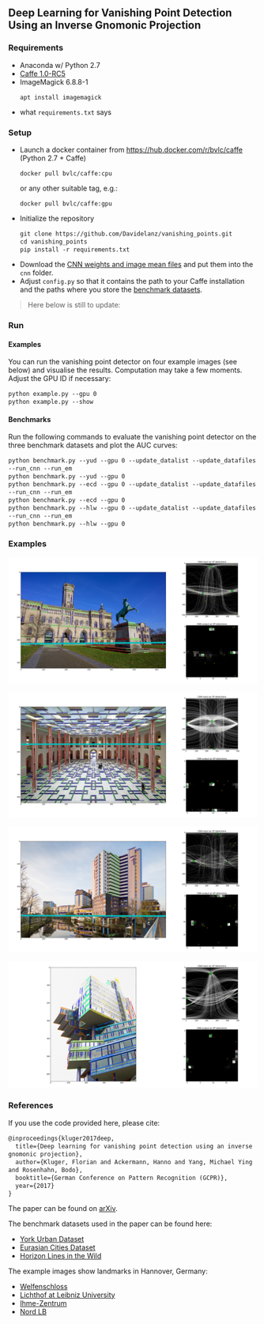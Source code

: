 ## Deep Learning for Vanishing Point Detection Using an Inverse Gnomonic Projection

### Requirements
* Anaconda w/ Python 2.7
* [Caffe 1.0-RC5](https://github.com/BVLC/caffe/tree/rc5)
* ImageMagick 6.8.8-1
    ```
    apt install imagemagick
    ```
* what ``requirements.txt`` says

### Setup
* Launch a docker container from https://hub.docker.com/r/bvlc/caffe (Python 2.7 + Caffe)
    ```
    docker pull bvlc/caffe:cpu
    ```
    or any other suitable tag, e.g.:
    ```
    docker pull bvlc/caffe:gpu
    ```
* Initialize the repository
    ```
    git clone https://github.com/Davidelanz/vanishing_points.git
    cd vanishing_points
    pip install -r requirements.txt
    ```
* Download the [CNN weights and image mean files](https://drive.google.com/open?id=1VBBszbCWuVEQ0a7DKVqZNngRsk1Zorei) and 
put them into the ``cnn`` folder.
* Adjust ``config.py`` so that it contains the path to your Caffe installation and the paths where you store 
the [benchmark datasets](#datasets).

> Here below is still to update:

### Run
#### Examples
You can run the vanishing point detector on four example images (see below) and visualise the results. 
Computation may take a few moments. Adjust the GPU ID if necessary:
``` 
python example.py --gpu 0
python example.py --show
```
#### Benchmarks
Run the following commands to evaluate the vanishing point detector on the three benchmark datasets and plot the AUC curves:
```
python benchmark.py --yud --gpu 0 --update_datalist --update_datafiles --run_cnn --run_em
python benchmark.py --yud --gpu 0 
python benchmark.py --ecd --gpu 0 --update_datalist --update_datafiles --run_cnn --run_em
python benchmark.py --ecd --gpu 0 
python benchmark.py --hlw --gpu 0 --update_datalist --update_datafiles --run_cnn --run_em
python benchmark.py --hlw --gpu 0 
```

### Examples

![example](assets/figure3.jpg)

![example](assets/figure4.jpg)

![example](assets/figure1.jpg)

![example](assets/figure2.jpg)



### References

If you use the code provided here, please cite:
```
@inproceedings{kluger2017deep,
  title={Deep learning for vanishing point detection using an inverse gnomonic projection},
  author={Kluger, Florian and Ackermann, Hanno and Yang, Michael Ying and Rosenhahn, Bodo},
  booktitle={German Conference on Pattern Recognition (GCPR)},
  year={2017}
}
```
The paper can be found on [arXiv](https://arxiv.org/abs/1707.02427).

The benchmark datasets used in the paper can be found here: <a name='datasets'></a>
* [York Urban Dataset](http://www.elderlab.yorku.ca/resources/york-urban-line-segment-database-information/)
* [Eurasian Cities Dataset](http://graphics.cs.msu.ru/en/research/projects/msr/geometry)
* [Horizon Lines in the Wild](http://www.cs.uky.edu/~jacobs/datasets/hlw/)

The example images show landmarks in Hannover, Germany:
* [Welfenschloss](https://www.flickr.com/photos/shepard4711/40441168973/in/photolist-8KSNgP-24BDyA2-dHQyus-RsMpqr-qfCQuS-91DBT-5aprBZ-7uavc5-7u6BEk-7u6Agv-7u6zBR-7ua1Am-7u6mU4-7u6cdk-7u657F)
* [Lichthof at Leibniz University](https://commons.wikimedia.org/wiki/File:Atrium_Lichthof_main_building_Welfenschloss_Leibniz_Universitatet_Hannover_Am_Welfengarten_Nordstadt_Hannover_Germany.jpg)
* [Ihme-Zentrum](https://commons.wikimedia.org/wiki/Category:Ihme-Zentrum?uselang=de#/media/File:Ihme-Zentrum_Spinnereistrasse_Hanover_Germany.jpg)
* [Nord LB](https://www.flickr.com/photos/dierkschaefer/5999546112/in/photolist-6EywNo-pdpBA8-a97hon-eQ6474-a9acHm-a9a9AG-a9af3d-R5SNyF-a97tck-eQhHCJ-fruEuZ-eQi2tE-eQhk8d-qnVgrW-24fRi2L-eQhyxE-bymrtQ-kU7Apk-a9a74Y-2bxix-PRf3sv-SXwgoU-dyUjRC-jbB22-rgmqm-24awG1H-4zjzyq-TMEpHD-Rer4CD-rt82Av-rgiWa)

